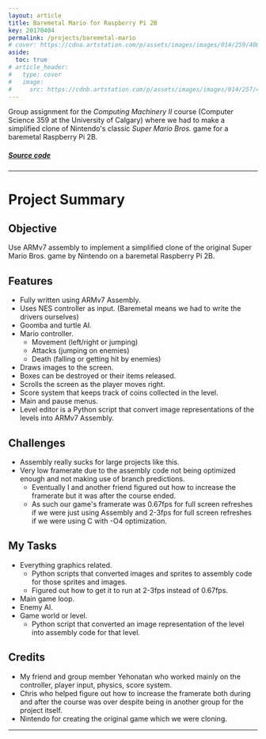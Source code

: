 ```yaml
---
layout: article
title: Baremetal Mario for Raspberry Pi 2B
key: 20170404
permalink: /projects/baremetal-mario
# cover: https://cdna.artstation.com/p/assets/images/images/014/259/400/large/sebastian-kopacz-custom.jpg?1543234486
aside:
  toc: true
# article_header:
#   type: cover
#   image:
#     src: https://cdnb.artstation.com/p/assets/images/images/014/257/445/large/sebastian-kopacz-chessboard02.jpg?1543227840
---
```


Group assignment for the _Computing Machinery II_ course (Computer Science 359 at the University of Calgary) where we had to make a simplified clone of Nintendo's classic _Super Mario Bros._ game for a baremetal Raspberry Pi 2B.

<!--more-->

##### [Source code](https://github.com/Beskamir/Mario-baremetal-pi2)

---
# Project Summary

## Objective

Use ARMv7 assembly to implement a simplified clone of the original Super Mario Bros. game by Nintendo on a baremetal Raspberry Pi 2B. 

## Features
- Fully written using ARMv7 Assembly.
- Uses NES controller as input. (Baremetal means we had to write the drivers ourselves)
- Goomba and turtle AI.
- Mario controller.
  - Movement (left/right or jumping)
  - Attacks (jumping on enemies)
  - Death (falling or getting hit by enemies)
- Draws images to the screen.
- Boxes can be destroyed or their items released.
- Scrolls the screen as the player moves right.
- Score system that keeps track of coins collected in the level.
- Main and pause menus.
- Level editor is a Python script that convert image representations of the levels into ARMv7 Assembly.

## Challenges
- Assembly really sucks for large projects like this.
- Very low framerate due to the assembly code not being optimized enough and not making use of branch predictions.
  - Eventually I and another friend figured out how to increase the framerate but it was after the course ended.
  - As such our game's framerate was 0.67fps for full screen refreshes if we were just using Assembly and 2-3fps for full screen refreshes if we were using C with -O4 optimization.

## My Tasks
- Everything graphics related.
  - Python scripts that converted images and sprites to assembly code for those sprites and images.
  - Figured out how to get it to run at 2-3fps instead of 0.67fps.
- Main game loop.
- Enemy AI.
- Game world or level.
  - Python script that converted an image representation of the level into assembly code for that level.

## Credits
- My friend and group member Yehonatan who worked mainly on the controller, player input, physics, score system.
- Chris who helped figure out how to increase the framerate both during and after the course was over despite being in another group for the project itself.
- Nintendo for creating the original game which we were cloning.

---
